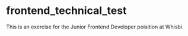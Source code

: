 # frontend_technical_test
This is an exercise for the Junior Frontend Developer poisition at Whisbi

